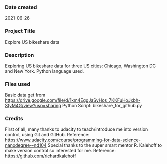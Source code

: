 ### Date created
2021-06-26

### Project Title
Explore US bikeshare data

### Description
Exploring US bikeshare data for three US cities: Chicago, Washington DC and New York. 
Python language used.

### Files used
Basic data get from https://drive.google.com/file/d/1km4EggJaSvHos_7KKFuHoJxbh-StyM4G/view?usp=sharing 
Python Script: bikeshare_for_github.py

### Credits
First of all, many thanks to udacity to teach/introduce me into version control, using Git and GitHub. 
Reference: https://www.udacity.com/course/programming-for-data-science-nanodegree--nd104
Special thanks to the super smart mentor R. Kalehoff to make version control so interested for me.
Reference: https://github.com/richardkalehoff 
